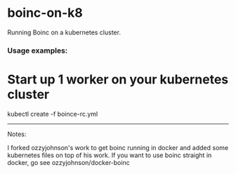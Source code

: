 boinc-on-k8
===========

Running Boinc on a kubernetes cluster. 

### Usage examples:

# Start up 1 worker on your kubernetes cluster 
kubectl create -f boince-rc.yml



-----------



Notes:

I forked ozzyjohnson's work to get boinc running in docker and added some kubernetes files on top of his work. If you want to use boinc straight in docker, go see ozzyjohnson/docker-boinc

